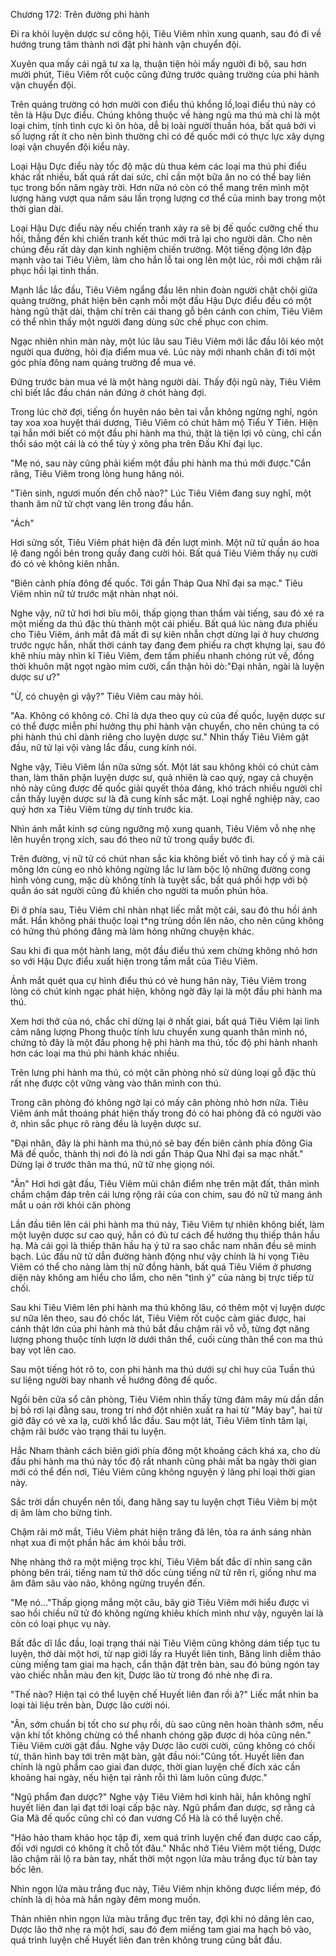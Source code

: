 




Chương 172: Trên đường phi hành


Đi ra khỏi luyện dược sư công hội, Tiêu Viêm nhìn xung quanh, sau đó đi về hướng trung tâm thành nơi đặt phi hành vận chuyển đội.

Xuyên qua mấy cái ngã tư xa lạ, thuận tiện hỏi mấy người đi bộ, sau hơn mười phút, Tiêu Viêm rốt cuộc cũng đứng trước quảng trường của phi hành vận chuyển đội.

Trên quảng trường có hơn mười con điểu thú khổng lồ,loại điểu thú này có tên là Hậu Dực điểu. Chúng không thuộc về hàng ngũ ma thú mà chỉ là một loại chim, tính tình cực kì ôn hòa, dễ bị loài người thuần hóa, bất quá bởi vì số lượng rất ít cho nên bình thường chỉ có đế quốc mới có thực lực xây dựng loại vận chuyển đội kiểu này.

Loại Hậu Dực điểu này tốc độ mặc dù thua kém các loại ma thú phi điểu khác rất nhiều, bất quá rất dai sức, chỉ cần một bữa ăn no có thể bay liên tục trong bốn năm ngày trời. Hơn nữa nó còn có thể mang trên mình một lượng hàng vượt qua năm sáu lần trọng lượng cơ thể của mình bay trong một thời gian dài.

Loại Hậu Dực điểu này nếu chiến tranh xảy ra sẽ bị đế quốc cưỡng chế thu hồi, thẳng đến khi chiến tranh kết thúc mới trả lại cho người dân. Cho nên chúng đều rất dày dạn kinh nghiệm chiến trường. Một tiếng động lớn đập mạnh vào tai Tiêu Viêm, làm cho hắn lỗ tai ong lên một lúc, rồi mới chậm rãi phục hồi lại tinh thần.

Mạnh lắc lắc đầu, Tiêu Viêm ngẩng đầu lên nhìn đoàn người chật chội giữa quảng trường, phát hiện bên cạnh mỗi một đầu Hậu Dực điểu đều có một hàng ngũ thật dài, thậm chí trên cái thang gỗ bên cánh con chim, Tiêu Viêm có thể nhìn thấy một người đang dùng sức chế phục con chim.

Ngạc nhiên nhìn màn này, một lúc lâu sau Tiêu Viêm mới lắc đầu lôi kéo một người qua đường, hỏi địa điểm mua vé. Lúc này mới nhanh chân đi tới một góc phía đông nam quảng trường để mua vé.

Đứng trước bàn mua vé là một hàng người dài. Thấy đội ngũ này, Tiêu Viêm chỉ biết lắc đầu chán nản đứng ở chót hàng đợi.

Trong lúc chờ đợi, tiếng ồn huyên náo bên tai vẫn không ngừng nghỉ, ngón tay xoa xoa huyệt thái dương, Tiêu Viêm có chút hâm mộ Tiểu Y Tiên. Hiện tại hắn mới biết có một đầu phi hành ma thú, thật là tiện lợi vô cùng, chỉ cần thổi sáo một cái là có thể tùy ý xông pha trên Đấu Khí đại lục.

"Mẹ nó, sau này cũng phải kiếm một đầu phi hành ma thú mới được."Cắn răng, Tiêu Viêm trong lòng hung hăng nói.

"Tiên sinh, ngươi muốn đến chỗ nào?" Lúc Tiêu Viêm đang suy nghĩ, một thanh âm nữ tử chợt vang lên trong đầu hắn.

"Ách"

Hơi sửng sốt, Tiêu Viêm phát hiện đã đến lượt mình. Một nữ tử quần áo hoa lệ đang ngồi bên trong quầy đang cười hỏi. Bất quá Tiêu Viêm thấy nụ cười đó có vẻ không kiên nhẫn.

"Biên cảnh phía đông đế quốc. Tới gần Tháp Qua Nhĩ đại sa mạc." Tiêu Viêm nhìn nữ tử trước mặt nhàn nhạt nói.

Nghe vậy, nữ tử hơi hơi bĩu môi, thấp giọng than thầm vài tiếng, sau đó xé ra một miếng da thú đặc thù thành một cái phiếu. Bất quá lúc nàng đưa phiếu cho Tiêu Viêm, ánh mắt đã mất đi sự kiên nhẫn chợt dừng lại ở huy chương trước ngực hắn, nhất thời cánh tay đang đem phiếu ra chợt khựng lại, sau đó khẽ nhíu mày nhìn kĩ Tiêu Viêm, đem tấm phiếu nhanh chóng rút về, đồng thời khuôn mặt ngọt ngào mỉm cười, cẩn thận hỏi dò:"Đại nhân, ngài là luyện dược sư ư?"

"Ừ, có chuyện gì vậy?" Tiêu Viêm cau mày hỏi.

"Aa. Không có không có. Chỉ là dựa theo quy củ của đế quốc, luyện dược sư có thể được miễn phí hưởng thụ phi hành vận chuyển, cho nên chúng ta có phi hành thú chỉ dành riêng cho luyện dược sư." Nhìn thấy Tiêu Viêm gật đầu, nữ tử lại vội vàng lắc đầu, cung kính nói.

Nghe vậy, Tiêu Viêm lần nữa sửng sốt. Một lát sau không khỏi có chút cảm than, làm thân phận luyện dược sư, quả nhiên là cao quý, ngay cả chuyện nhỏ này cũng được đế quốc giải quyết thỏa đáng, khó trách nhiều người chỉ cần thấy luyện dược sư là đã cung kính sắc mặt. Loại nghề nghiệp này, cao quý hơn xa Tiêu Viêm từng dự tính trước kia.

Nhìn ánh mắt kính sợ cùng ngưỡng mộ xung quanh, Tiêu Viêm vỗ nhẹ nhẹ lên huyền trọng xích, sau đó theo nữ tử trong quầy bước đi.

Trên đường, vị nữ tử có chút nhan sắc kia không biết vô tình hay cố ý mà cái mông lớn cùng eo nhỏ không ngừng lắc lư làm bộc lộ những đường cong hình vòng cung, mặc dù không tính là tuyệt sắc, bất quá phối hợp với bộ quần áo sát người cũng đủ khiến cho người ta muốn phún hỏa.

Đi ở phía sau, Tiêu Viêm chỉ nhàn nhạt liếc mắt một cái, sau đó thu hồi ánh mắt. Hắn không phải thuộc loại t*ng trùng dồn lên não, cho nên cũng không có hứng thú phóng đãng mà làm hỏng những chuyện khác.

Sau khi đi qua một hành lang, một đầu điểu thú xem chừng không nhỏ hơn so với Hậu Dực điểu xuất hiện trong tầm mắt của Tiêu Viêm.

Ánh mắt quét qua cự hình điểu thú có vẻ hung hãn này, Tiêu Viêm trong lòng có chút kinh ngạc phát hiện, không ngờ đây lại là một đầu phi hành ma thú.

Xem hơi thở của nó, chắc chỉ dừng lại ở nhất giai, bất quá Tiêu Viêm lại linh cảm năng lượng Phong thuộc tính lưu chuyển xung quanh thân mình nó, chứng tỏ đây là một đầu phong hệ phi hành ma thú, tốc độ phi hành nhanh hơn các loại ma thú phi hành khác nhiều.

Trên lưng phi hành ma thú, có một căn phòng nhỏ sử dùng loại gỗ đặc thù rất nhẹ được cột vững vàng vào thân mình con thú.

Trong căn phòng đó không ngờ lại có mấy căn phòng nhỏ hơn nữa. Tiêu Viêm ánh mắt thoáng phát hiện thấy trong đó có hai phòng đã có người vào ở, nhìn sắc phục rõ ràng đều là luyện dược sư.

"Đại nhân, đây là phi hành ma thú,nó sẽ bay đến biên cảnh phía đông Gia Mã đế quốc, thành thị nơi đó là nơi gần Tháp Qua Nhĩ đại sa mạc nhất." Dừng lại ở trước thân ma thú, nữ tữ nhẹ giọng nói.

"Ân" Hơi hơi gật đầu, Tiêu Viêm mũi chân điểm nhẹ trên mặt đất, thân mình chầm chậm đáp trên cái lưng rộng rãi của con chim, sau đó nữ tử mang ánh mắt u oán rời khỏi căn phòng

Lần đầu tiên lên cái phi hành ma thú này, Tiêu Viêm tự nhiên không biết, làm một luyện dược sư cao quý, hắn có đủ tư cách để hưởng thụ thiếp thân hầu hạ. Mà cái gọi là thiếp thân hầu hạ ý tứ ra sao chắc nam nhân đều sẽ minh bạch. Lúc đầu nữ tử dẫn đường hành động như vậy chính là hi vọng Tiêu Viêm có thể cho nàng làm thị nữ đồng hành, bất quá Tiêu Viêm ở phương diện này không am hiểu cho lắm, cho nên "tình ý" của nàng bị trực tiếp từ chối.

Sau khi Tiêu Viêm lên phi hành ma thú không lâu, có thêm một vị luyện dược sư nữa lên theo, sau đó chốc lát, Tiêu Viêm rốt cuộc cảm giác được, hai cánh thật lớn của phi hành mà thú bắt đầu chậm rãi vỗ vỗ, từng đợt năng lượng phong thuộc tính lượn lờ dưới thân thể, cuối cùng thân thể con ma thú bay vọt lên cao.

Sau một tiếng hót rõ to, con phi hành ma thú dưới sự chỉ huy của Tuần thú sư liệng người bay nhanh về hướng đông đế quốc.

Ngồi bên cửa sổ căn phòng, Tiêu Viêm nhìn thấy từng đám mây mù dần dần bị bỏ rơi lại đằng sau, trong trí nhớ đột nhiên xuất ra hai từ "Máy bay", hai từ giờ đây có vẻ xa lạ, cười khổ lắc đầu. Sau một lát, Tiêu Viêm tĩnh tâm lại, chậm rãi bước vào trạng thái tu luyện.

Hắc Nham thành cách biên giới phía đông một khoảng cách khá xa, cho dù đầu phi hành ma thú này tốc độ rất nhanh cũng phải mất ba ngày thời gian mới có thể đến nơi, Tiêu Viêm cũng không nguyện ý lãng phí loại thời gian này.

Sắc trời dần chuyển nên tối, đang hăng say tu luyện chợt Tiêu Viêm bị một dị âm làm cho bừng tỉnh.

Chậm rãi mở mắt, Tiêu Viêm phát hiện trăng đã lên, tỏa ra ánh sáng nhàn nhạt xua đi một phần hắc ám khỏi bầu trời.

Nhẹ nhàng thở ra một miệng trọc khí, Tiêu Viêm bất đắc dĩ nhìn sang căn phòng bên trái, tiếng nam tử thở dốc cùng tiếng nữ tử rên rỉ, giống như ma âm đâm sâu vào não, không ngừng truyền đến.

"Mẹ nó…"Thấp giọng mắng một câu, bây giờ Tiêu Viêm mới hiểu được vì sao hồi chiều nữ tử đó không ngừng khiêu khích mình như vậy, nguyên lai là còn có loại phục vụ này.

Bất đắc dĩ lắc đầu, loại trạng thái nài Tiêu Viêm cũng không dám tiếp tục tu luyện, thở dài một hơi, từ nạp giới lấy ra Huyết liên tinh, Băng linh diễm thảo cùng miếng tam giai ma hạch, cẩn thận đặt trên bàn, sau đó búng ngón tay vào chiếc nhẫn màu đen kịt, Dược lão từ trong đó nhè nhẹ đi ra.

"Thế nào? Hiện tại có thể luyện chế Huyết liên đan rồi à?" Liếc mắt nhìn ba loại tài liệu trên bàn, Dược lão cười nói.

"Ân, sớm chuẩn bị tốt cho sư phụ rồi, dù sao cũng nên hoàn thành sớm, nếu vận khí tốt không chừng có thể nhanh chóng gặp được dị hỏa cũng nên." Tiêu Viêm cười gật đầu. Nghe vậy Dược lão cười cười, cũng không có chối từ, thân hình bay tới trên mặt bàn, gật đầu nói:"Cũng tốt. Huyết liên đan chính là ngũ phẩm cao giai đan dược, thời gian luyện chế đích xác cần khoảng hai ngày, nếu hiện tại rảnh rỗi thì làm luôn cũng được."

"Ngũ phẩm đan dược?" Nghe vậy Tiêu Viêm hơi kinh hãi, hắn không nghĩ huyết liên đan lại đạt tới loại cấp bậc này. Ngũ phẩm đan dược, sợ rằng cả Gia Mã đế quốc cũng chỉ có đan vương Cổ Hà là có thể luyện chế.

"Hảo hảo tham khảo học tập đi, xem quá trình luyện chế đan dược cao cấp, đối với ngươi có không ít chỗ tốt đâu." Nhắc nhở Tiêu Viêm một tiếng, Dược lão chậm rãi lộ ra bàn tay, nhất thời một ngọn lửa màu trắng đục từ bàn tay bốc lên.

Nhìn ngọn lửa màu trắng đục này, Tiêu Viêm nhịn không được liếm mép, đó chính là dị hỏa mà hắn ngày đêm mong muốn.

Thản nhiên nhìn ngọn lửa màu trắng đục trên tay, đợi khi nó dâng lên cao, Dược lão thở nhẹ ra một hơi, sau đó đem miếng tam giai ma hạch bỏ vào, quá trình luyện chế Huyết liên đan trên không trung cũng bắt đầu.




